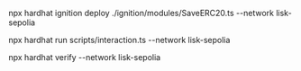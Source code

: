 npx hardhat ignition deploy ./ignition/modules/SaveERC20.ts --network lisk-sepolia

npx hardhat run scripts/interaction.ts --network lisk-sepolia

npx hardhat verify --network lisk-sepolia <deployed address>